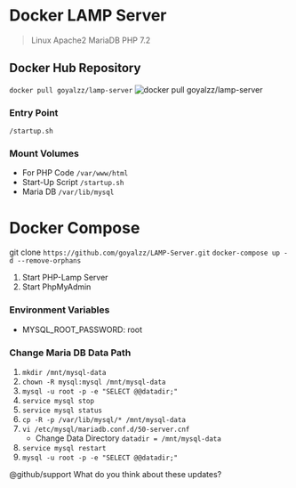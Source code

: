 # Docker LAMP Server #
> Linux Apache2 MariaDB PHP 7.2

## Docker Hub Repository ##
```docker pull goyalzz/lamp-server```
![docker pull goyalzz/lamp-server](https://github.com/goyalzz/LAMP-Server/blob/master/Docker%20PHP%20Lamp%20Stack.png?raw=true "Docker Hub")

### Entry Point ###
`/startup.sh`

### Mount Volumes ###
- For PHP Code `/var/www/html`
- Start-Up Script `/startup.sh`
- Maria DB `/var/lib/mysql`

# Docker Compose #
git clone `https://github.com/goyalzz/LAMP-Server.git`
```docker-compose up -d --remove-orphans```
1. Start PHP-Lamp Server
2. Start PhpMyAdmin

### Environment Variables ###
- MYSQL_ROOT_PASSWORD: root

### Change Maria DB Data Path ###
1. `mkdir /mnt/mysql-data`
2. `chown -R mysql:mysql /mnt/mysql-data`
3. `mysql -u root -p -e "SELECT @@datadir;"`
4. `service mysql stop`
5. `service mysql status`
6. `cp -R -p /var/lib/mysql/* /mnt/mysql-data`
7. `vi /etc/mysql/mariadb.conf.d/50-server.cnf`
    - Change Data Directory `datadir = /mnt/mysql-data`
8. `service mysql restart`
9. `mysql -u root -p -e "SELECT @@datadir;"`

@github/support What do you think about these updates?
